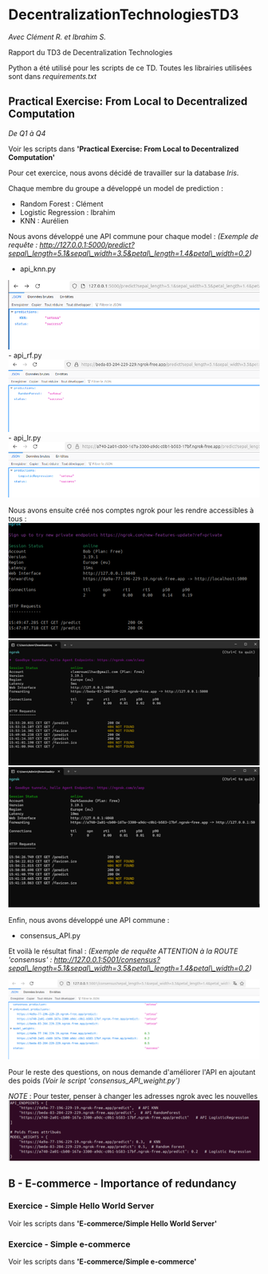 # DecentralizationTechnologiesTD3
*Avec Clément R. et Ibrahim S.*

Rapport du TD3 de Decentralization Technologies

Python a été utilisé pour les scripts de ce TD.
Toutes les librairies utilisées sont dans *requirements.txt*


## Practical Exercise: From Local to Decentralized Computation
*De Q1 à Q4*

Voir les scripts dans **'Practical Exercise: From Local to Decentralized Computation'**


Pour cet exercice, nous avons décidé de travailler sur la database *Iris*.

Chaque membre du groupe a développé un model de prediction :
- Random Forest : Clément
- Logistic Regression : Ibrahim
- KNN : Aurélien

Nous avons développé une API commune pour chaque model :
*(Exemple de requête : http://127.0.0.1:5000/predict?sepal\_length=5.1&sepal\_width=3.5&petal\_length=1.4&petal\_width=0.2)*

- api_knn.py
<img src="./img/api_knn.png" alt="API KNN" />
- api_rf.py
<img src="./img/api_rf.png" alt="API Random Forest" />
- api_lr.py
<img src="./img/api_lr.png" alt="API Logistic Regression" />



Nous avons ensuite créé nos comptes ngrok pour les rendre accessibles à tous :
<img src="./img/ngrok_knn.png" alt="KNN" />
<img src="./img/ngrok_rf.png" alt="Random Forest" />
<img src="./img/ngrok_lr.png" alt="Logistic Regression" />


Enfin, nous avons développé une API commune :
- consensus_API.py

Et voilà le résultat final :
*(Exemple de requête ATTENTION à la ROUTE 'consensus' : http://127.0.0.1:5001/consensus?sepal\_length=5.1&sepal\_width=3.5&petal\_length=1.4&petal\_width=0.2)*

<img src="./img/api_consensus.png" alt="API consensus" />


Pour le reste des questions, on nous demande d'améliorer l'API en ajoutant des poids *(Voir le script 'consensus_API\_weight.py')*


*NOTE* : Pour tester, penser à changer les adresses ngrok avec les nouvelles
<img src="./img/A_changer.png" alt="A changer" />


## B - E-commerce - Importance of redundancy

### Exercice - Simple Hello World Server

Voir les scripts dans **'E-commerce/Simple Hello World Server'**


### Exercice - Simple e-commerce

Voir les scripts dans **'E-commerce/Simple e-commerce'**

